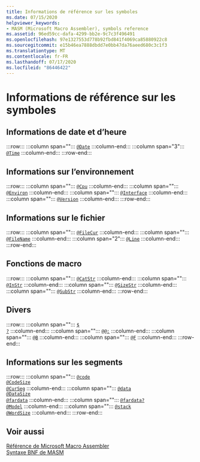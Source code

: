 ```yaml
---
title: Informations de référence sur les symboles
ms.date: 07/15/2020
helpviewer_keywords:
- MASM (Microsoft Macro Assembler), symbols reference
ms.assetid: 96ed59cc-dafa-4299-bb2e-9c7c3f496491
ms.openlocfilehash: 97e1327553d778b92fbd841f4069ca85880922c8
ms.sourcegitcommit: e15b46ea7888dbdd7e0bb47da76aeed680c3c1f3
ms.translationtype: MT
ms.contentlocale: fr-FR
ms.lasthandoff: 07/17/2020
ms.locfileid: "86446422"
---
```

# <a name="symbols-reference"></a>Informations de référence sur les symboles

## <a name="date-and-time-information"></a>Informations de date et d’heure

:::row:::
   :::column span="":::
      [`@Date`](at-date.md)
   :::column-end:::
   :::column span="3":::
      [`@Time`](at-time.md)
   :::column-end:::
:::row-end:::

## <a name="environment-information"></a>Informations sur l’environnement

:::row:::
   :::column span="":::
      [`@Cpu`](at-cpu.md)
   :::column-end:::
   :::column span="":::
      [`@Environ`](at-environ.md)
   :::column-end:::
   :::column span="":::
      [`@Interface`](at-interface.md)
   :::column-end:::
   :::column span="":::
      [`@Version`](at-version.md)
   :::column-end:::
:::row-end:::

## <a name="file-information"></a>Informations sur le fichier

:::row:::
   :::column span="":::
      [`@FileCur`](at-filecur.md)
   :::column-end:::
   :::column span="":::
      [`@FileName`](at-filename.md)
   :::column-end:::
   :::column span="2":::
      [`@Line`](at-line.md)
   :::column-end:::
:::row-end:::

## <a name="macro-functions"></a>Fonctions de macro

:::row:::
   :::column span="":::
      [`@CatStr`](at-catstr.md)
   :::column-end:::
   :::column span="":::
      [`@InStr`](at-instr.md)
   :::column-end:::
   :::column span="":::
      [`@SizeStr`](at-sizestr.md)
   :::column-end:::
   :::column span="":::
      [`@SubStr`](at-substr.md)
   :::column-end:::
:::row-end:::

## <a name="miscellaneous"></a>Divers

:::row:::
   :::column span="":::
      [`$`](dollar.md)<br/>[`?`](q.md)
   :::column-end:::
   :::column span="":::
      [`@@:`](at-at.md)
   :::column-end:::
   :::column span="":::
      [`@B`](at-b.md)
   :::column-end:::
   :::column span="":::
      [`@F`](at-f.md)
   :::column-end:::
:::row-end:::

## <a name="segment-information"></a>Informations sur les segments

:::row:::
   :::column span="":::
      [`@code`](at-code.md)<br/>[`@CodeSize`](at-codesize.md)<br/>[`@CurSeg`](at-curseg.md)
   :::column-end:::
   :::column span="":::
      [`@data`](at-data.md)<br/>[`@DataSize`](at-datasize.md)<br/>[`@fardata`](at-fardata.md)
   :::column-end:::
   :::column span="":::
      [`@fardata?`](at-fardata-q.md)<br/>[`@Model`](at-model.md)
   :::column-end:::
   :::column span="":::
      [`@stack`](at-stack.md)<br/>[`@WordSize`](at-wordsize.md)
   :::column-end:::
:::row-end:::

## <a name="see-also"></a>Voir aussi

[Référence de Microsoft Macro Assembler](microsoft-macro-assembler-reference.md)\
[Syntaxe BNF de MASM](masm-bnf-grammar.md)
